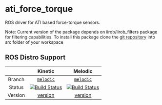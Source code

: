 # ati_force_torque
ROS driver for ATI based force-torque sensors.

Note: Current version of the package depends on iirob/iirob_filters package for filtering capabilities. To install this package clone the [git repository](https://github.com/iirob/iirob_filters) into src folder of your workspace 


## ROS Distro Support

|         | Kinetic | Melodic |
|:-------:|:------:|:--------:|
| Branch  | [`melodic`](https://github.com/KITrobotics/ati_force_torque/tree/melodic) | [`melodic`](https://github.com/KITrobotics/ati_force_torque/tree/melodic) |
| Status  | [![Build Status](https://travis-ci.org/KITrobotics/ati_force_torque.svg?branch=melodic)](https://travis-ci.org/KITrobotics/ati_force_torque) | [![Build Status](https://travis-ci.org/KITrobotics/ati_force_torque.svg?branch=melodic)](https://travis-ci.org/KITrobotics/ati_force_torque) |
| Version | [version](http://repositories.ros.org/status_page/ros_kinetic_default.html?q=ati_force_torque) | [version](http://repositories.ros.org/status_page/ros_melodic_default.html?q=ati_force_torque)

